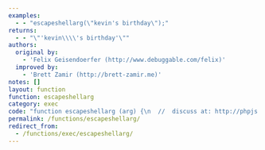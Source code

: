```yaml
---
examples:
  - - "escapeshellarg(\"kevin's birthday\");"
returns:
  - - "\"'kevin\\\\'s birthday'\""
authors:
  original by:
    - 'Felix Geisendoerfer (http://www.debuggable.com/felix)'
  improved by:
    - 'Brett Zamir (http://brett-zamir.me)'
notes: []
layout: function
function: escapeshellarg
category: exec
code: "function escapeshellarg (arg) {\n  //  discuss at: http://phpjs.org/functions/escapeshellarg/\n  // original by: Felix Geisendoerfer (http://www.debuggable.com/felix)\n  // improved by: Brett Zamir (http://brett-zamir.me)\n  //   example 1: escapeshellarg(\"kevin's birthday\");\n  //   returns 1: \"'kevin\\\\'s birthday'\"\n\n  var ret = ''\n\n  ret = arg.replace(/[^\\\\]'/g, function (m, i, s) {\n    return m.slice(0, 1) + '\\\\\\''\n  })\n\n  return \"'\" + ret + \"'\"\n}\n"
permalink: /functions/escapeshellarg/
redirect_from:
  - /functions/exec/escapeshellarg/
---
```


<!-- WARNING! This file is auto generated by `npm run web:inject`, do not edit by hand -->

